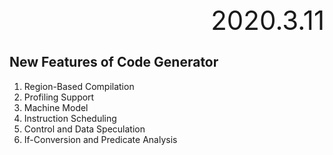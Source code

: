 <div style="font-size:3em; text-align:right;">2020.3.11</div>

## New Features of Code Generator

1. Region-Based Compilation
2. Profiling Support
3. Machine Model
4. Instruction Scheduling
5. Control and Data Speculation
6. If-Conversion and Predicate Analysis